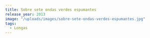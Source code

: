 ```yaml
---
title: Sobre sete ondas verdes espumantes
release_year: 2013
image: "/uploads/images/sobre-sete-ondas-verdes-espumantes.jpg"
tags:
  - Longas
---
```

